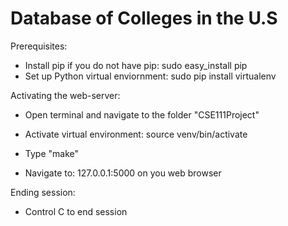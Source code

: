# Database of Colleges in the U.S

Prerequisites: 

- Install pip if you do not have pip: sudo easy_install pip
- Set up Python virtual enviornment: sudo pip install virtualenv

Activating the web-server: 

- Open terminal and navigate to the folder "CSE111Project"

- Activate virtual environment: source venv/bin/activate

- Type "make"

- Navigate to: 127.0.0.1:5000 on you web browser

Ending session: 

- Control C to end session


